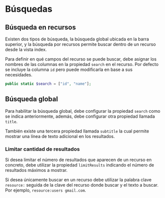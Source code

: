 # Búsquedas

## Búsqueda en recursos

Existen dos tipos de búsqueda, la búsqueda global ubicada en la barra superior, y la búsqueda por recursos permite buscar dentro de un recurso desde la vista index.

Para definir en qué campos del recurso se puede buscar, debe asignar los nombres de las columnas en la propiedad `search` en el recurso.
Por defecto se incluye la columna `id` pero puede modificarla en base a sus necesidades.

``` php
public static $search = ["id", "name"];
```

## Búsqueda global

Para habilitar la búsqueda global, debe configurar la propiedad `search` como se indica anteriormente, además, debe configurar otra propiedad llamada `title`.

También existe una tercera propiedad llamada `subtitle` la cual permite mostrar una línea de texto adicional en los resultados.

### Limitar cantidad de resultados

Si desea limitar el número de resultados que aparecen de un recurso en concreto, debe utilizar la propiedad `limitResults` indicando el número de resultados máximos a mostrar.

Si desea únicamente buscar en un recurso debe utilizar la palabra clave `resource:` seguida de la clave del recurso donde buscar y el texto a buscar.
Por ejemplo, `resource:users gmail.com`.
